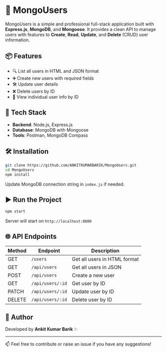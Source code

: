 # 🚀 MongoUsers

MongoUsers is a simple and professional full-stack application built with **Express.js**, **MongoDB**, and **Mongoose**. It provides a clean API to manage users with features to **Create**, **Read**, **Update**, and **Delete** (CRUD) user information.

## 📦 Features

- 🔍 List all users in HTML and JSON format
- ➕ Create new users with required fields
- 🛠 Update user details
- ❌ Delete users by ID
- 📄 View individual user info by ID

## 📁 Tech Stack

- **Backend**: Node.js, Express.js
- **Database**: MongoDB with Mongoose
- **Tools**: Postman, MongoDB Compass

## 🛠 Installation

```bash
git clone https://github.com/ANKITKUMARBARIK/MongoUsers.git
cd MongoUsers
npm install
```
Update MongoDB connection string in `index.js` if needed.

## ▶️ Run the Project

```bash
npm start
```

Server will start on `http://localhost:8000`

## 🌐 API Endpoints

| Method | Endpoint | Description |
|--------|----------|-------------|
| GET | `/users` | Get all users in HTML format |
| GET | `/api/users` | Get all users in JSON |
| POST | `/api/users` | Create a new user |
| GET | `/api/users/:id` | Get user by ID |
| PATCH | `/api/users/:id` | Update user by ID |
| DELETE | `/api/users/:id` | Delete user by ID |

## 🧠 Author

Developed by **Ankit Kumar Barik** ✨

---

📫 Feel free to contribute or raise an issue if you have any suggestions!
